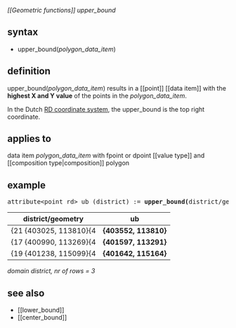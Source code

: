 *[[Geometric functions]] upper_bound*

## syntax

- upper_bound(*polygon_data_item*)

## definition

upper_bound(*polygon_data_item*) results in a [[point]] [[data item]] with the **highest X and Y value** of the points in the *polygon_data_item*.

In the Dutch [RD coordinate system](https://nl.wikipedia.org/wiki/Rijksdriehoekscoördinaten), the upper_bound is the top right coordinate.

## applies to

data item *polygon_data_item* with fpoint or dpoint [[value type]] and [[composition type|composition]] polygon

## example

<pre>
attribute&lt;point_rd&gt; ub (district) := <B>upper_bound(</B>district/geometry<B>)</B>;
</pre>

| district/geometry      | **ub**               |
|------------------------|----------------------|
| {21 {403025, 113810}{4 | **{403552, 113810}** |
| {17 {400990, 113269}{4 | **{401597, 113291}** |
| {19 {401238, 115099}{4 | **{401642, 115164}** |

*domain district, nr of rows = 3*

## see also

- [[lower_bound]]
- [[center_bound]]